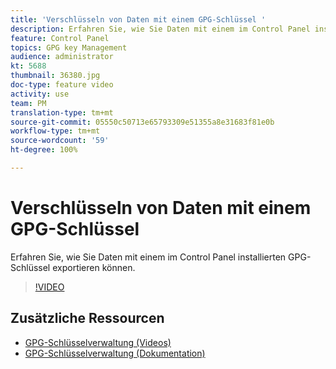 ```yaml
---
title: 'Verschlüsseln von Daten mit einem GPG-Schlüssel '
description: Erfahren Sie, wie Sie Daten mit einem im Control Panel installierten GPG-Schlüssel exportieren können.
feature: Control Panel
topics: GPG key Management
audience: administrator
kt: 5688
thumbnail: 36380.jpg
doc-type: feature video
activity: use
team: PM
translation-type: tm+mt
source-git-commit: 05550c50713e65793309e51355a8e31683f81e0b
workflow-type: tm+mt
source-wordcount: '59'
ht-degree: 100%

---
```



# Verschlüsseln von Daten mit einem GPG-Schlüssel

Erfahren Sie, wie Sie Daten mit einem im Control Panel installierten GPG-Schlüssel exportieren können.

>[!VIDEO](https://video.tv.adobe.com/v/36380?quality=12)

## Zusätzliche Ressourcen

* [GPG-Schlüsselverwaltung (Videos)](./gpg-key-management-overview.md)
* [GPG-Schlüsselverwaltung (Dokumentation)](https://docs.adobe.com/content/help/de-DE/control-panel/using/instances-settings/gpg-keys-management.html)
